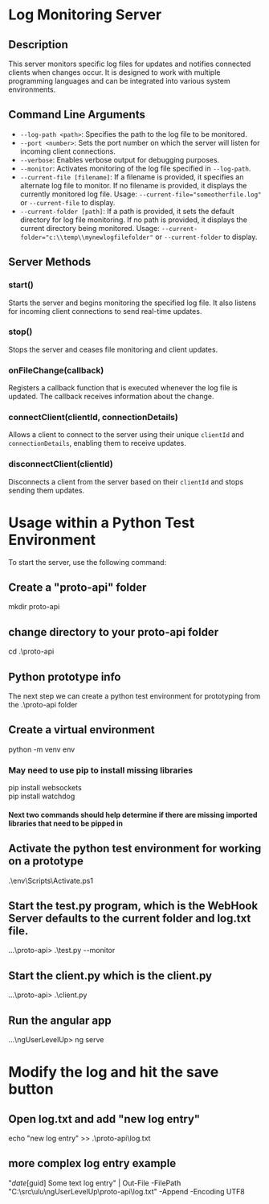 # Log Monitoring Server

## Description
This server monitors specific log files for updates and notifies connected clients when changes occur. It is designed to work with multiple programming languages and can be integrated into various system environments.

## Command Line Arguments
- `--log-path <path>`: Specifies the path to the log file to be monitored.
- `--port <number>`: Sets the port number on which the server will listen for incoming client connections.
- `--verbose`: Enables verbose output for debugging purposes.
- `--monitor`: Activates monitoring of the log file specified in `--log-path`.
- `--current-file [filename]`: If a filename is provided, it specifies an alternate log file to monitor. If no filename is provided, it displays the currently monitored log file. Usage: `--current-file="someotherfile.log"` or `--current-file` to display.
- `--current-folder [path]`: If a path is provided, it sets the default directory for log file monitoring. If no path is provided, it displays the current directory being monitored. Usage: `--current-folder="c:\\temp\\mynewlogfilefolder"` or `--current-folder` to display.

## Server Methods
### start()
Starts the server and begins monitoring the specified log file. It also listens for incoming client connections to send real-time updates.

### stop()
Stops the server and ceases file monitoring and client updates.

### onFileChange(callback)
Registers a callback function that is executed whenever the log file is updated. The callback receives information about the change.

### connectClient(clientId, connectionDetails)
Allows a client to connect to the server using their unique `clientId` and `connectionDetails`, enabling them to receive updates.

### disconnectClient(clientId)
Disconnects a client from the server based on their `clientId` and stops sending them updates.

# Usage within a Python Test Environment
To start the server, use the following command:

## Create a "proto-api" folder
mkdir proto-api

## change directory to your proto-api folder
cd .\proto-api

## Python prototype info
The next step we can create a python test environment for prototyping
from the .\proto-api folder

## Create a virtual environment
python -m venv env

### May need to use pip to install missing libraries

pip install websockets<br />
pip install watchdog<be />

#### Next two commands should help determine if there are missing imported libraries that need to be pipped in

## Activate the python test environment for working on a prototype
.\env\Scripts\Activate.ps1

## Start the test.py program, which is the WebHook Server defaults to the current folder and log.txt file.
...\proto-api> .\test.py --monitor

## Start the client.py which is the client.py
...\proto-api> .\client.py

## Run the angular app
...\ngUserLevelUp> ng serve

# Modify the log and hit the save button
## Open log.txt and add "new log entry"
echo "new log entry" >> .\proto-api\log.txt

## more complex log entry example
"$date [$guid] Some text log entry" | Out-File -FilePath "C:\src\ulu\ngUserLevelUp\proto-api\log.txt" -Append -Encoding UTF8

